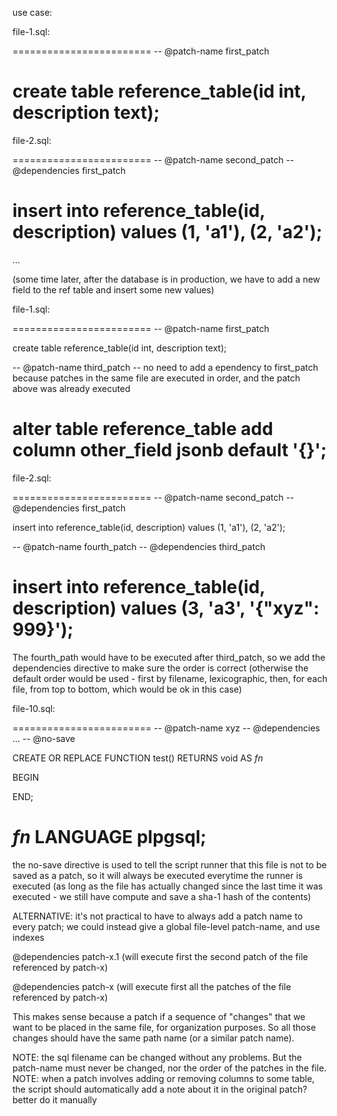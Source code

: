 use case:


file-1.sql:

========================
-- @patch-name first_patch


create table reference_table(id int, description text);
========================


file-2.sql:

========================
-- @patch-name second_patch
-- @dependencies first_patch

insert into reference_table(id, description) values 
	(1, 'a1'), 
	(2, 'a2');
========================


...

(some time later, after the database is in production, we have to add a new field to the ref table and insert some new values)


file-1.sql:

========================
-- @patch-name first_patch


create table reference_table(id int, description text);

-- @patch-name third_patch
-- no need to add a ependency to first_patch because patches in the same file are executed in order, and the patch above was already executed

alter table reference_table 
add column other_field jsonb default '{}';
========================


file-2.sql:

========================
-- @patch-name second_patch
-- @dependencies first_patch

insert into reference_table(id, description) values (1, 'a1'), (2, 'a2');


-- @patch-name fourth_patch
-- @dependencies third_patch

insert into reference_table(id, description) values (3, 'a3', '{"xyz": 999}');
========================


The fourth_path would have to be executed after third_patch, so we add the dependencies directive to make sure the order is correct (otherwise the default order would be used - first by filename, lexicographic, then, for each file, from top to bottom, which would be ok in this case)






file-10.sql:

========================
-- @patch-name xyz
-- @dependencies ...
-- @no-save

CREATE OR REPLACE FUNCTION  test()
RETURNS void 
AS $fn$

BEGIN


END;

$fn$
LANGUAGE plpgsql;
========================


the no-save directive is used to tell the script runner that this file is not to be saved as a patch, so it will always be executed everytime the runner is executed (as long as the file has actually changed since the last time it was executed - we still have compute and save a sha-1 hash of the contents)

ALTERNATIVE: it's not practical to have to always add a patch name to every patch; we could instead give a global file-level patch-name, and use indexes

@dependencies patch-x.1 (will execute first the second patch of the file referenced by patch-x)

@dependencies patch-x (will execute first all the patches of the file referenced by patch-x)

This makes sense because a patch if a sequence of "changes" that we want to be placed in the same file, for organization purposes. So all those changes should have the same path name (or a similar patch name).


NOTE: the sql filename can be changed without any problems. But the patch-name must never be changed, nor the order of the patches in the file.
NOTE: when a patch involves adding or removing columns to some table, the script should automatically add a note about it in the original patch? better do it manually